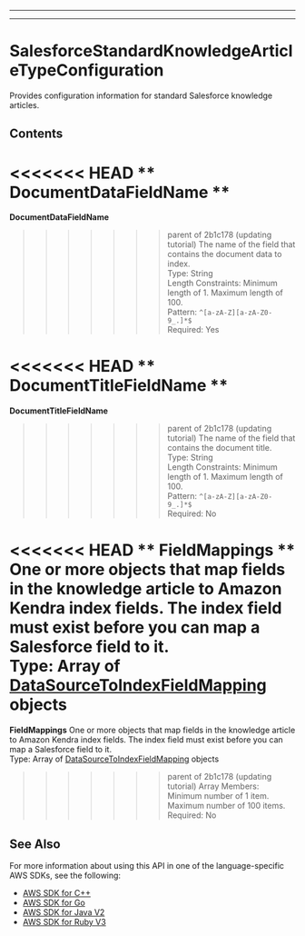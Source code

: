--------

--------

# SalesforceStandardKnowledgeArticleTypeConfiguration<a name="API_SalesforceStandardKnowledgeArticleTypeConfiguration"></a>

Provides configuration information for standard Salesforce knowledge articles\.

## Contents<a name="API_SalesforceStandardKnowledgeArticleTypeConfiguration_Contents"></a>

<<<<<<< HEAD
 ** DocumentDataFieldName **   <a name="Kendra-Type-SalesforceStandardKnowledgeArticleTypeConfiguration-DocumentDataFieldName"></a>
=======
 **DocumentDataFieldName**   <a name="Kendra-Type-SalesforceStandardKnowledgeArticleTypeConfiguration-DocumentDataFieldName"></a>
>>>>>>> parent of 2b1c178 (updating tutorial)
The name of the field that contains the document data to index\.  
Type: String  
Length Constraints: Minimum length of 1\. Maximum length of 100\.  
Pattern: `^[a-zA-Z][a-zA-Z0-9_.]*$`   
Required: Yes

<<<<<<< HEAD
 ** DocumentTitleFieldName **   <a name="Kendra-Type-SalesforceStandardKnowledgeArticleTypeConfiguration-DocumentTitleFieldName"></a>
=======
 **DocumentTitleFieldName**   <a name="Kendra-Type-SalesforceStandardKnowledgeArticleTypeConfiguration-DocumentTitleFieldName"></a>
>>>>>>> parent of 2b1c178 (updating tutorial)
The name of the field that contains the document title\.  
Type: String  
Length Constraints: Minimum length of 1\. Maximum length of 100\.  
Pattern: `^[a-zA-Z][a-zA-Z0-9_.]*$`   
Required: No

<<<<<<< HEAD
 ** FieldMappings **   <a name="Kendra-Type-SalesforceStandardKnowledgeArticleTypeConfiguration-FieldMappings"></a>
One or more objects that map fields in the knowledge article to Amazon Kendra index fields\. The index field must exist before you can map a Salesforce field to it\.  
Type: Array of [ DataSourceToIndexFieldMapping ](API_DataSourceToIndexFieldMapping.md) objects  
=======
 **FieldMappings**   <a name="Kendra-Type-SalesforceStandardKnowledgeArticleTypeConfiguration-FieldMappings"></a>
One or more objects that map fields in the knowledge article to Amazon Kendra index fields\. The index field must exist before you can map a Salesforce field to it\.  
Type: Array of [DataSourceToIndexFieldMapping](API_DataSourceToIndexFieldMapping.md) objects  
>>>>>>> parent of 2b1c178 (updating tutorial)
Array Members: Minimum number of 1 item\. Maximum number of 100 items\.  
Required: No

## See Also<a name="API_SalesforceStandardKnowledgeArticleTypeConfiguration_SeeAlso"></a>

For more information about using this API in one of the language\-specific AWS SDKs, see the following:
+  [ AWS SDK for C\+\+](https://docs.aws.amazon.com/goto/SdkForCpp/kendra-2019-02-03/SalesforceStandardKnowledgeArticleTypeConfiguration) 
+  [ AWS SDK for Go](https://docs.aws.amazon.com/goto/SdkForGoV1/kendra-2019-02-03/SalesforceStandardKnowledgeArticleTypeConfiguration) 
+  [ AWS SDK for Java V2](https://docs.aws.amazon.com/goto/SdkForJavaV2/kendra-2019-02-03/SalesforceStandardKnowledgeArticleTypeConfiguration) 
+  [ AWS SDK for Ruby V3](https://docs.aws.amazon.com/goto/SdkForRubyV3/kendra-2019-02-03/SalesforceStandardKnowledgeArticleTypeConfiguration) 